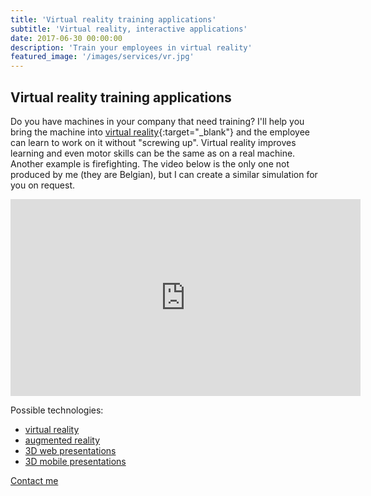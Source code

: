 ```yaml
---
title: 'Virtual reality training applications'
subtitle: 'Virtual reality, interactive applications'
date: 2017-06-30 00:00:00
description: 'Train your employees in virtual reality'
featured_image: '/images/services/vr.jpg'
---
```


## Virtual reality training applications
Do you have machines in your company that need training? I'll help you bring the machine into [virtual reality](/faq#virtual-reality){:target="_blank"} and the employee can learn to work on it without "screwing up". Virtual reality improves learning and even motor skills can be the same as on a real machine. Another example is firefighting. The video below is the only one not produced by me (they are Belgian), but I can create a similar simulation for you on request.

<iframe width="560" height="315" src="https://www.youtube.com/embed/_46mg1C88nY" title="YouTube video player" frameborder="0" allow="accelerometer; autoplay; clipboard-write; encrypted-media; gyroscope; picture-in-picture" allowfullscreen></iframe>

Possible technologies:

* [virtual reality](/development/vr-apps)
* [augmented reality](/development/ar-apps)
* [3D web presentations](/development/3d-web-apps)
* [3D mobile presentations](/development/3D-mobile-apps)

<a href="/contact" class="button button--large">Contact me</a>